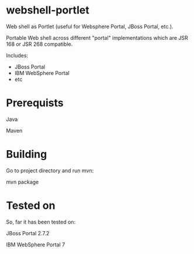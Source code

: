 webshell-portlet
================

Web shell as Portlet (useful for Websphere Portal, JBoss Portal, etc.).

Portable Web shell across different "portal" implementations which are JSR 168 or JSR 268 compatible.

Includes:
- JBoss Portal
- IBM WebSphere Portal
- etc

Prerequists
================

Java

Maven

Building
================

Go to project directory and run mvn:

mvn package

Tested on
================

So, far it has been tested on:

JBoss Portal 2.7.2

IBM WebSphere Portal 7
